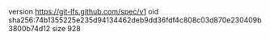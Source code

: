version https://git-lfs.github.com/spec/v1
oid sha256:74b1355225e235d94134462deb9dd36fdf4c808c03d870e230409b3800b74d12
size 928
